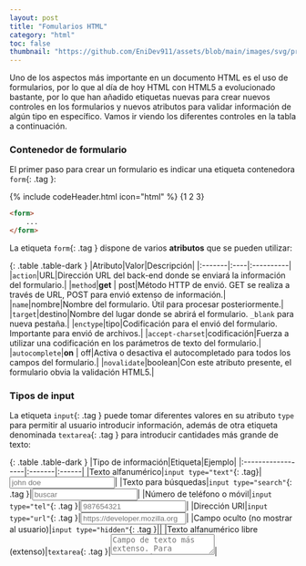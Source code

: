 ```yaml
---
layout: post
title: "Fomularios HTML"
category: "html"
toc: false
thumbnail: "https://github.com/EniDev911/assets/blob/main/images/svg/programming/html5.svg?raw=true"
---
```


Uno de los aspectos más importante en un documento HTML es el uso de formularios, por lo que al día de hoy HTML con HTML5 a evolucionado bastante, por lo que han añadido etiquetas nuevas para crear nuevos controles en los formularios y nuevos atributos para validar información de algún tipo en específico. Vamos ir viendo los diferentes controles en la tabla a continuación.

### Contenedor de formulario

El primer paso para crear un formulario es indicar una etiqueta contenedora `form`{: .tag }:

{% include codeHeader.html icon="html" %}
{1 2 3}
```html
<form>
	...
</form>
```

La etiqueta `form`{: .tag } dispone de varios **atributos** que se pueden utilizar:

{: .table .table-dark }
|Atributo|Valor|Descripción|
|:-------|:----|:----------|
|`action`|URL|Dirección URL del back-end donde se enviará la información del formulario.|
|`method`|**get** \| post|Método HTTP de envió. GET se realiza a través de URL, POST para envió extenso de información.|
|`name`|nombre|Nombre del formulario. Útil para procesar posteriormente.|
|`target`|destino|Nombre del lugar donde se abrirá el formulario. `_blank` para nueva pestaña.|
|`enctype`|tipo|Codificación para el envió del formulario. Importante para envió de archivos.|
|`accept-charset`|codificación|Fuerza a utilizar una codificación en los parámetros de texto del formulario.|
|`autocomplete`|**on** \| off|Activa o desactiva el autocompletado para todos los campos del formulario.|
|`novalidate`|boolean|Con este atributo presente, el formulario obvia la validación HTML5.|

### Tipos de input

La etiqueta `input`{: .tag } puede tomar diferentes valores en su atributo `type` para permitir al usuario introducir información, además de otra etiqueta denominada `textarea`{: .tag } para introducir cantidades más grande de texto:

{: .table .table-dark }
|Tipo de información|Etiqueta|Ejemplo|
|:------------------|:-------|:------|
|Texto alfanumérico|`input type="text"`{: .tag}|<input type="text" placeholder="john doe" class="w-100">|
|Texto para búsquedas|`input type="search"`{: .tag }|<input type="search" placeholder="buscar" class="w-100">|
|Número de teléfono o móvil|`input type="tel"`{: .tag }|<input type="tel" placeholder="987654321" class="w-100">|
|Dirección URl|`input type="url"`{: .tag }|<input type="url" placeholder="https://developer.mozilla.org" class="w-100">|
|Campo oculto (no mostrar al usuario)|`input type="hidden"`{: .tag }|<input type="hidden" class="w-100">|
|Texto alfanumérico libre (extenso)|`textarea`{: .tag }|<textarea class="w-100" placeholder="Campo de texto más extenso. Para comentarios o descripciones"></textarea>|